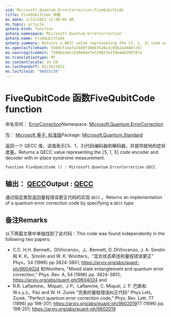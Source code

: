 ```yaml
---
uid: Microsoft.Quantum.ErrorCorrection.FiveQubitCode
title: FiveQubitCode 函数
ms.date: 1/23/2021 12:00:00 AM
ms.topic: article
qsharp.kind: function
qsharp.namespace: Microsoft.Quantum.ErrorCorrection
qsharp.name: FiveQubitCode
qsharp.summary: Returns a QECC value representing the ⟦5, 1, 3⟧ code encoder and decoder with in-place syndrome measurement.
ms.openlocfilehash: 540dcf1eafa7449f386676a9a3c9562a4d4bf29c
ms.sourcegitcommit: 71605ea9cc630e84e7ef29027e1f0ea06299747e
ms.translationtype: MT
ms.contentlocale: zh-CN
ms.lasthandoff: 01/26/2021
ms.locfileid: "98853138"
---
```

# <a name="fivequbitcode-function"></a><span data-ttu-id="1dca2-102">FiveQubitCode 函数</span><span class="sxs-lookup"><span data-stu-id="1dca2-102">FiveQubitCode function</span></span>

<span data-ttu-id="1dca2-103">命名空间： [ErrorCorrection](xref:Microsoft.Quantum.ErrorCorrection)</span><span class="sxs-lookup"><span data-stu-id="1dca2-103">Namespace: [Microsoft.Quantum.ErrorCorrection](xref:Microsoft.Quantum.ErrorCorrection)</span></span>

<span data-ttu-id="1dca2-104">包： [Microsoft 量子. 标准版](https://nuget.org/packages/Microsoft.Quantum.Standard)</span><span class="sxs-lookup"><span data-stu-id="1dca2-104">Package: [Microsoft.Quantum.Standard](https://nuget.org/packages/Microsoft.Quantum.Standard)</span></span>


<span data-ttu-id="1dca2-105">返回一个 QECC 值，该值表示⟦5、1、3⟧代码编码器和解码器，并提供就地的症状度量。</span><span class="sxs-lookup"><span data-stu-id="1dca2-105">Returns a QECC value representing the ⟦5, 1, 3⟧ code encoder and decoder with in-place syndrome measurement.</span></span>

```qsharp
function FiveQubitCode () : Microsoft.Quantum.ErrorCorrection.QECC
```


## <a name="output--qecc"></a><span data-ttu-id="1dca2-106">输出： [QECC](xref:Microsoft.Quantum.ErrorCorrection.QECC)</span><span class="sxs-lookup"><span data-stu-id="1dca2-106">Output : [QECC](xref:Microsoft.Quantum.ErrorCorrection.QECC)</span></span>

<span data-ttu-id="1dca2-107">通过指定类型返回量程错误更正代码的实现 `QECC` 。</span><span class="sxs-lookup"><span data-stu-id="1dca2-107">Returns an implementation of a quantum error correction code by specifying a `QECC` type.</span></span>

## <a name="remarks"></a><span data-ttu-id="1dca2-108">备注</span><span class="sxs-lookup"><span data-stu-id="1dca2-108">Remarks</span></span>

<span data-ttu-id="1dca2-109">以下两篇文章中单独找到了此代码：</span><span class="sxs-lookup"><span data-stu-id="1dca2-109">This code was found independently in the following two papers:</span></span>

- <span data-ttu-id="1dca2-110">C.</span><span class="sxs-lookup"><span data-stu-id="1dca2-110">C.</span></span> <span data-ttu-id="1dca2-111">H.</span><span class="sxs-lookup"><span data-stu-id="1dca2-111">H.</span></span> <span data-ttu-id="1dca2-112">Bennett，DiVincenzo，J。</span><span class="sxs-lookup"><span data-stu-id="1dca2-112">Bennett, D. DiVincenzo, J. A.</span></span> <span data-ttu-id="1dca2-113">Smolin 和 K. K。</span><span class="sxs-lookup"><span data-stu-id="1dca2-113">Smolin and W. K.</span></span> <span data-ttu-id="1dca2-114">Wootters，"混合状态牵连和量程错误更正" Phys，54 (1996) pp 3824-3851; https://arxiv.org/abs/quant-ph/9604024 和</span><span class="sxs-lookup"><span data-stu-id="1dca2-114">Wootters, "Mixed state entanglement and quantum error correction," Phys. Rev. A, 54 (1996) pp. 3824-3851; https://arxiv.org/abs/quant-ph/9604024 and</span></span>
- <span data-ttu-id="1dca2-115">R.</span><span class="sxs-lookup"><span data-stu-id="1dca2-115">R.</span></span> <span data-ttu-id="1dca2-116">Laflamme，Miquel，J P。</span><span class="sxs-lookup"><span data-stu-id="1dca2-116">Laflamme, C. Miquel, J. P.</span></span> <span data-ttu-id="1dca2-117">巴斯和 W.x.y.z。</span><span class="sxs-lookup"><span data-stu-id="1dca2-117">Paz and W. H.</span></span> <span data-ttu-id="1dca2-118">Zurek "完美的量程错误纠正代码" Phys Lett。</span><span class="sxs-lookup"><span data-stu-id="1dca2-118">Zurek, "Perfect quantum error correction code," Phys. Rev. Lett.</span></span> <span data-ttu-id="1dca2-119">77 (1996) pp 198-201; https://arxiv.org/abs/quant-ph/9602019</span><span class="sxs-lookup"><span data-stu-id="1dca2-119">77 (1996) pp. 198-201; https://arxiv.org/abs/quant-ph/9602019</span></span>